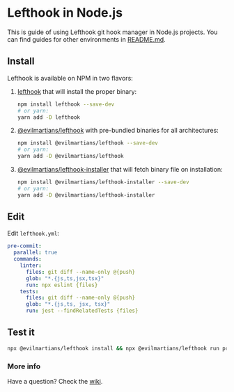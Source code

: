 # Lefthook in Node.js

This is guide of using Lefthook git hook manager in Node.js projects. You can find guides for other environments in [README.md](../README.md).

## Install

Lefthook is available on NPM in two flavors:

 1. [lefthook](https://www.npmjs.com/package/lefthook) that will install the proper binary:

    ```bash
    npm install lefthook --save-dev
    # or yarn:
    yarn add -D lefthook
    ```

 1. [@evilmartians/lefthook](https://www.npmjs.com/package/@evilmartians/lefthook) with pre-bundled binaries for all architectures:

    ```bash
    npm install @evilmartians/lefthook --save-dev
    # or yarn:
    yarn add -D @evilmartians/lefthook
    ```

 1. [@evilmartians/lefthook-installer](https://www.npmjs.com/package/@evilmartians/lefthook-installer) that will fetch binary file on installation:

    ```bash
    npm install @evilmartians/lefthook-installer --save-dev
    # or yarn:
    yarn add -D @evilmartians/lefthook-installer
    ```

## Edit

Edit `lefthook.yml`:

```yml
pre-commit:
  parallel: true
  commands:
    linter:
      files: git diff --name-only @{push}
      glob: "*.{js,ts,jsx,tsx}"
      run: npx eslint {files}
    tests:
      files: git diff --name-only @{push}
      glob: "*.{js,ts, jsx, tsx}"
      run: jest --findRelatedTests {files}
```

## Test it
```bash
npx @evilmartians/lefthook install && npx @evilmartians/lefthook run pre-commit
```

### More info
Have a question? Check the [wiki](https://github.com/evilmartians/lefthook/wiki).
